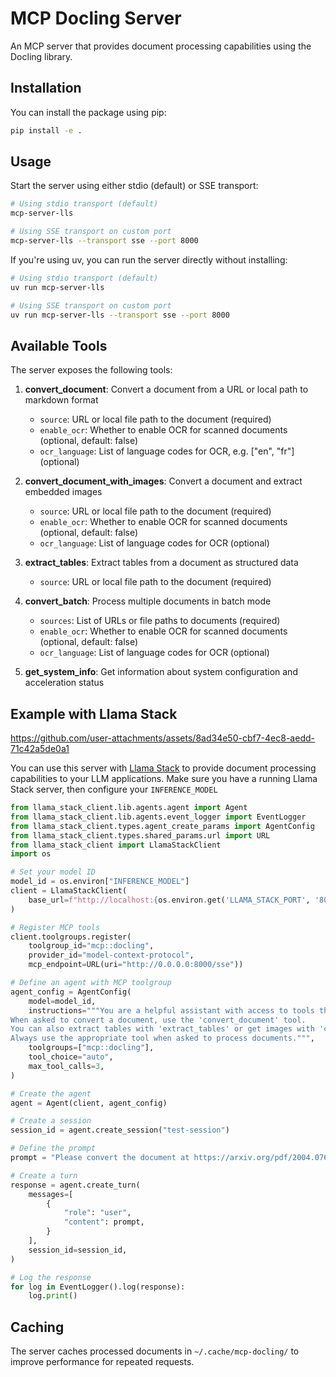 # MCP Docling Server

An MCP server that provides document processing capabilities using the Docling library.

## Installation

You can install the package using pip:

```bash
pip install -e .
```

## Usage

Start the server using either stdio (default) or SSE transport:

```bash
# Using stdio transport (default)
mcp-server-lls

# Using SSE transport on custom port
mcp-server-lls --transport sse --port 8000
```

If you're using uv, you can run the server directly without installing:

```bash
# Using stdio transport (default)
uv run mcp-server-lls

# Using SSE transport on custom port
uv run mcp-server-lls --transport sse --port 8000
```

## Available Tools

The server exposes the following tools:

1. **convert_document**: Convert a document from a URL or local path to markdown format
   - `source`: URL or local file path to the document (required)
   - `enable_ocr`: Whether to enable OCR for scanned documents (optional, default: false)
   - `ocr_language`: List of language codes for OCR, e.g. ["en", "fr"] (optional)

2. **convert_document_with_images**: Convert a document and extract embedded images
   - `source`: URL or local file path to the document (required)
   - `enable_ocr`: Whether to enable OCR for scanned documents (optional, default: false)
   - `ocr_language`: List of language codes for OCR (optional)

3. **extract_tables**: Extract tables from a document as structured data
   - `source`: URL or local file path to the document (required)

4. **convert_batch**: Process multiple documents in batch mode
   - `sources`: List of URLs or file paths to documents (required)
   - `enable_ocr`: Whether to enable OCR for scanned documents (optional, default: false)
   - `ocr_language`: List of language codes for OCR (optional)

5. **get_system_info**: Get information about system configuration and acceleration status

## Example with Llama Stack


https://github.com/user-attachments/assets/8ad34e50-cbf7-4ec8-aedd-71c42a5de0a1


You can use this server with [Llama Stack](https://github.com/meta-llama/llama-stack) to provide document processing capabilities to your LLM applications. Make sure you have a running Llama Stack server, then configure your `INFERENCE_MODEL`

```python
from llama_stack_client.lib.agents.agent import Agent
from llama_stack_client.lib.agents.event_logger import EventLogger
from llama_stack_client.types.agent_create_params import AgentConfig
from llama_stack_client.types.shared_params.url import URL
from llama_stack_client import LlamaStackClient
import os

# Set your model ID
model_id = os.environ["INFERENCE_MODEL"]
client = LlamaStackClient(
    base_url=f"http://localhost:{os.environ.get('LLAMA_STACK_PORT', '8080')}"
)

# Register MCP tools
client.toolgroups.register(
    toolgroup_id="mcp::docling",
    provider_id="model-context-protocol",
    mcp_endpoint=URL(uri="http://0.0.0.0:8000/sse"))

# Define an agent with MCP toolgroup
agent_config = AgentConfig(
    model=model_id,
    instructions="""You are a helpful assistant with access to tools that can convert documents to markdown.
When asked to convert a document, use the 'convert_document' tool.
You can also extract tables with 'extract_tables' or get images with 'convert_document_with_images'.
Always use the appropriate tool when asked to process documents.""",
    toolgroups=["mcp::docling"],
    tool_choice="auto",
    max_tool_calls=3,
)

# Create the agent
agent = Agent(client, agent_config)

# Create a session
session_id = agent.create_session("test-session")

# Define the prompt
prompt = "Please convert the document at https://arxiv.org/pdf/2004.07606 to markdown and summarize its content."

# Create a turn
response = agent.create_turn(
    messages=[
        {
            "role": "user",
            "content": prompt,
        }
    ],
    session_id=session_id,
)

# Log the response
for log in EventLogger().log(response):
    log.print()
```

## Caching

The server caches processed documents in `~/.cache/mcp-docling/` to improve performance for repeated requests.

